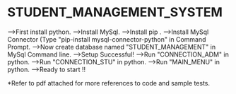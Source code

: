 # STUDENT_MANAGEMENT_SYSTEM
-->First install python.
-->Install MySql.
-->Install pip .
-->Install MySql Connector (Type "pip-install mysql-connector-python" in Command Prompt.
-->Now create database named "STUDENT_MANAGEMENT" in MySql Command line.
-->Setup Successful!
-->Run "CONNECTION_ADM" in python.
-->Run "CONNECTION_STU" in python.
-->Run "MAIN_MENU" in python.
-->Ready to start !!

*Refer to pdf attached for more references to code and sample tests.

